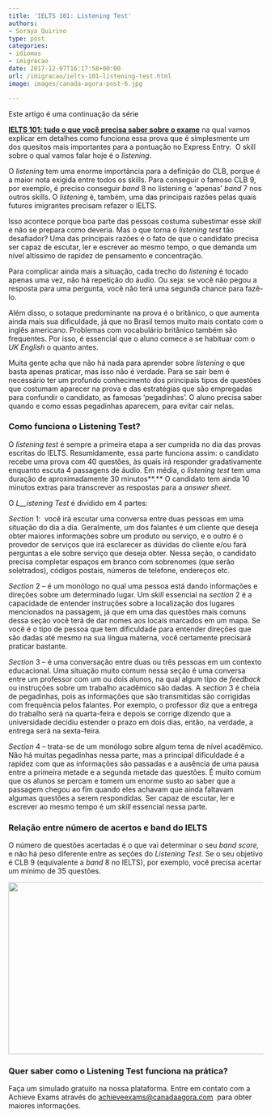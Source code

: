 ```yaml
---
title: 'IELTS 101: Listening Test'
authors:
- Soraya Quirino
type: post
categories:
- idiomas
- imigracao
date: 2017-12-07T16:17:58+00:00
url: /imigracao/ielts-101-listening-test.html
image: images/canada-agora-post-6.jpg

---
```

<!--more-->

<!--more-->Este artigo é uma continuação da série

[**IELTS 101: tudo o que você precisa saber sobre o exame**][1] na qual vamos explicar em detalhes como funciona essa prova que é simplesmente um dos quesitos mais importantes para a pontuação no Express Entry.  O skill sobre o qual vamos falar hoje é o _listening_.

O _listening_ tem uma enorme importância para a definição do CLB, porque é a maior nota exigida entre todos os skills. Para conseguir o famoso CLB 9, por exemplo, é preciso conseguir _band_ 8 no listening e &#8216;apenas&#8217; _band_ 7 nos outros skills. O _listening_ é, também, uma das principais razões pelas quais futuros imigrantes precisam refazer o IELTS.

Isso acontece porque boa parte das pessoas costuma subestimar esse _skill_ e não se prepara como deveria. Mas o que torna o _listening test_ tão desafiador? Uma das principais razões é o fato de que o candidato precisa  ser capaz de escutar, ler e escrever ao mesmo tempo, o que demanda um nível altíssimo de rapidez de pensamento e concentração.

Para complicar ainda mais a situação, cada trecho do _listening_ é tocado apenas uma vez, não há repetição do áudio. Ou seja: se você não pegou a resposta para uma pergunta, você não terá uma segunda chance para fazê-lo.

Além disso, o sotaque predominante na prova é o britânico, o que aumenta ainda mais sua dificuldade, já que no Brasil temos muito mais contato com o inglês americano. Problemas com vocabulário britânico também são frequentes. Por isso, é essencial que o aluno comece a se habituar com o _UK English_ o quanto antes.

Muita gente acha que não há nada para aprender sobre _listening_ e que basta apenas praticar, mas isso não é verdade. Para se sair bem é necessário ter um profundo conhecimento dos principais tipos de questões que costumam aparecer na prova e das estratégias que são empregadas para confundir o candidato, as famosas ‘pegadinhas’. O aluno precisa saber quando e como essas pegadinhas aparecem, para evitar cair nelas.

### Como funciona o Listening Test?

O _listening test_ é sempre a primeira etapa a ser cumprida no dia das provas escritas do IELTS. Resumidamente, essa parte funciona assim: o candidato recebe uma prova com 40 questões, às quais irá responder gradativamente enquanto escuta 4 passagens de áudio. Em média, o _listening_ _test_ tem uma duração de aproximadamente 30 minutos**.** O candidato tem ainda 10 minutos extras para transcrever as respostas para a _answer_ _sheet_.

O _L__istening Test_ é dividido em 4 partes:

_Section_ 1:  você irá escutar uma conversa entre duas pessoas em uma situação do dia a dia. Geralmente, um dos falantes é um cliente que deseja obter maiores informações sobre um produto ou serviço, e o outro é o provedor de serviços que irá esclarecer as dúvidas do cliente e/ou fará perguntas a ele sobre serviço que deseja obter. Nessa seção, o candidato precisa completar espaços em branco com sobrenomes (que serão soletrados), códigos postais, números de telefone, endereços etc.

_Section_ 2 &#8211; é um monólogo no qual uma pessoa está dando informações e direções sobre um determinado lugar. Um _skill_ essencial na _section_ 2 é a capacidade de entender instruções sobre a localização dos lugares mencionados na passagem, já que em uma das questões mais comuns dessa seção você terá de dar nomes aos locais marcados em um mapa. Se você é o tipo de pessoa que tem dificuldade para entender direções que são dadas até mesmo na sua língua materna, você certamente precisará praticar bastante.

_Section_ 3 &#8211; é uma conversação entre duas ou três pessoas em um contexto educacional. Uma situação muito comum nessa seção é uma conversa entre um professor com um ou dois alunos, na qual algum tipo de _feedback_ ou instruções sobre um trabalho acadêmico são dadas. A _section_ 3 é cheia de pegadinhas, pois as informações que são transmitidas são corrigidas com frequência pelos falantes. Por exemplo, o professor diz que a entrega do trabalho será na quarta-feira e depois se corrige dizendo que a universidade decidiu estender o prazo em dois dias, então, na verdade, a entrega será na sexta-feira.

_Section_ 4 &#8211; trata-se de um monólogo sobre algum tema de nível acadêmico. Não há muitas pegadinhas nessa parte, mas a principal dificuldade é a rapidez com que as informações são passadas e a ausência de uma pausa entre a primeira metade e a segunda metade das questões. É muito comum que os alunos se percam e tomem um enorme susto ao saber que a passagem chegou ao fim quando eles achavam que ainda faltavam algumas questões a serem respondidas. Ser capaz de escutar, ler e escrever ao mesmo tempo é um _skill_ essencial nessa parte.

### **Relação entre número de acertos e band do IELTS**

O número de questões acertadas é o que vai determinar o seu _band_ _score,_ e não há peso diferente entre as seções do _Listening Test._ Se o seu objetivo é CLB 9 (equivalente a _band_ 8 no IELTS), por exemplo, você precisa acertar um mínimo de 35 questões.

<img class="wp-image-10557 aligncenter" src="https://www.canadaagora.com/wp-content/uploads/Screen-Shot-2017-12-07-at-11.01.08-AM-470x266.png" alt="" width="601" height="340" srcset="https://www.canadaagora.com/wp-content/uploads/Screen-Shot-2017-12-07-at-11.01.08-AM-470x266.png 470w, https://www.canadaagora.com/wp-content/uploads/Screen-Shot-2017-12-07-at-11.01.08-AM-970x549.png 970w, https://www.canadaagora.com/wp-content/uploads/Screen-Shot-2017-12-07-at-11.01.08-AM-192x108.png 192w, https://www.canadaagora.com/wp-content/uploads/Screen-Shot-2017-12-07-at-11.01.08-AM-384x216.png 384w, https://www.canadaagora.com/wp-content/uploads/Screen-Shot-2017-12-07-at-11.01.08-AM-561x316.png 561w, https://www.canadaagora.com/wp-content/uploads/Screen-Shot-2017-12-07-at-11.01.08-AM-364x205.png 364w, https://www.canadaagora.com/wp-content/uploads/Screen-Shot-2017-12-07-at-11.01.08-AM-758x429.png 758w, https://www.canadaagora.com/wp-content/uploads/Screen-Shot-2017-12-07-at-11.01.08-AM-608x344.png 608w, https://www.canadaagora.com/wp-content/uploads/Screen-Shot-2017-12-07-at-11.01.08-AM-1152x652.png 1152w, https://www.canadaagora.com/wp-content/uploads/Screen-Shot-2017-12-07-at-11.01.08-AM-85x48.png 85w, https://www.canadaagora.com/wp-content/uploads/Screen-Shot-2017-12-07-at-11.01.08-AM-170x96.png 170w, https://www.canadaagora.com/wp-content/uploads/Screen-Shot-2017-12-07-at-11.01.08-AM.png 1174w" sizes="(max-width: 601px) 100vw, 601px" />

### Quer saber como o Listening Test funciona na prática?

Faça um simulado gratuito na nossa plataforma. Entre em contato com a Achieve Exams através do <achieveexams@canadaagora.com>  para obter maiores informações.

&nbsp;

 [1]: https://www.canadaagora.com/soraya-quirino/ielts-tudo-o-que-voce-precisa-saber.html